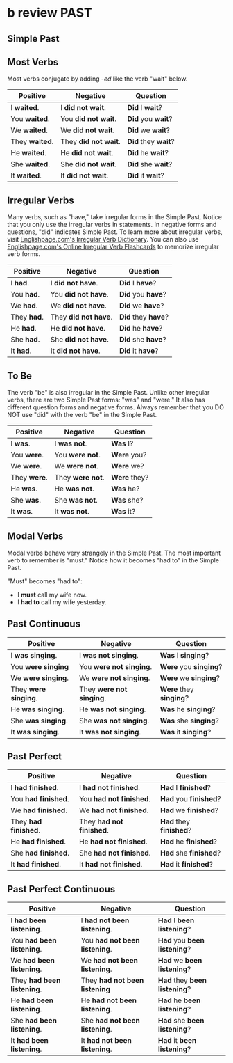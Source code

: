 # b review PAST

## Simple Past

## Most Verbs

Most verbs conjugate by adding _-ed_ like the verb "wait" below.

| Positive         | Negative               | Question               |
| ---------------- | ---------------------- | ---------------------- |
| I **waited**.    | I **did not wait**.    | **Did** I **wait**?    |
| You **waited**.  | You **did not wait**.  | **Did** you **wait**?  |
| We **waited**.   | We **did not wait**.   | **Did** we **wait**?   |
| They **waited**. | They **did not wait**. | **Did** they **wait**? |
| He **waited**.   | He **did not wait**.   | **Did** he **wait**?   |
| She **waited**.  | She **did not wait**.  | **Did** she **wait**?  |
| It **waited**.   | It **did not wait**.   | **Did** it **wait**?   |

## Irregular Verbs

Many verbs, such as "have," take irregular forms in the Simple Past. Notice that you only use the irregular verbs in statements. In negative forms and questions, "did" indicates Simple Past. To learn more about irregular verbs, visit [Englishpage.com's Irregular Verb Dictionary](http://www.englishpage.com/irregularverbs/irregularverbs.html). You can also use [Englishpage.com's Online Irregular Verb Flashcards](http://www.englishpage.com/irregularverbs/irregular\_verb\_flashcards.html) to memorize irregular verb forms.

| Positive      | Negative               | Question               |
| ------------- | ---------------------- | ---------------------- |
| I **had**.    | I **did not have**.    | **Did** I **have**?    |
| You **had**.  | You **did not have**.  | **Did** you **have**?  |
| We **had**.   | We **did not have**.   | **Did** we **have**?   |
| They **had**. | They **did not have**. | **Did** they **have**? |
| He **had**.   | He **did not have**.   | **Did** he **have**?   |
| She **had**.  | She **did not have**.  | **Did** she **have**?  |
| It **had**.   | It **did not have**.   | **Did** it **have**?   |

## To Be

The verb "be" is also irregular in the Simple Past. Unlike other irregular verbs, there are two Simple Past forms: "was" and "were." It also has different question forms and negative forms. Always remember that you DO NOT use "did" with the verb "be" in the Simple Past.

| Positive       | Negative           | Question       |
| -------------- | ------------------ | -------------- |
| I **was**.     | I **was not**.     | **Was** I?     |
| You **were**.  | You **were not**.  | **Were** you?  |
| We **were**.   | We **were not**.   | **Were** we?   |
| They **were**. | They **were not**. | **Were** they? |
| He **was**.    | He **was not**.    | **Was** he?    |
| She **was**.   | She **was not**.   | **Was** she?   |
| It **was**.    | It **was not**.    | **Was** it?    |

## Modal Verbs

Modal verbs behave very strangely in the Simple Past. The most important verb to remember is "must." Notice how it becomes "had to" in the Simple Past.

"Must" becomes "had to":

* I **must** call my wife now.
* I **had to** call my wife yesterday.

## Past Continuous

| Positive               | Negative                   | Question                   |
| ---------------------- | -------------------------- | -------------------------- |
| I **was singing**.     | I **was not singing**.     | **Was** I **singing**?     |
| You **were singing**   | You **were not singing**.  | **Were** you **singing**?  |
| We **were singing**.   | We **were not singing**.   | **Were** we **singing**?   |
| They **were singing**. | They **were not singing**. | **Were** they **singing**? |
| He **was singing**.    | He **was not singing**.    | **Was** he **singing**?    |
| She **was singing**.   | She **was not singing**.   | **Was** she **singing**?   |
| It **was singing**.    | It **was not singing**.    | **Was** it **singing**?    |

## Past Perfect

| Positive               | Negative                   | Question                   |
| ---------------------- | -------------------------- | -------------------------- |
| I **had finished**.    | I **had not finished**.    | **Had** I **finished**?    |
| You **had finished**.  | You **had not finished**.  | **Had** you **finished**?  |
| We **had finished**.   | We **had not finished**.   | **Had** we **finished**?   |
| They **had finished**. | They **had not finished**. | **Had** they **finished**? |
| He **had finished**.   | He **had not finished**.   | **Had** he **finished**?   |
| She **had finished**.  | She **had not finished**.  | **Had** she **finished**?  |
| It **had finished**.   | It **had not finished**.   | **Had** it **finished**?   |

## Past Perfect Continuous

| Positive                     | Negative                        | Question                         |
| ---------------------------- | ------------------------------- | -------------------------------- |
| I **had been listening**.    | I **had not been listening**.   | **Had** I **been listening**?    |
| You **had been listening**.  | You **had not been listening**. | **Had** you **been listening**?  |
| We **had been listening**.   | We **had not been listening**.  | **Had** we **been listening**?   |
| They **had been listening**. | They **had not been listening** | **Had** they **been listening**? |
| He **had been listening**.   | He **had not been listening**.  | **Had** he **been listening**?   |
| She **had been listening**.  | She **had not been listening**. | **Had** she **been listening**?  |
| It **had been listening**.   | It **had not been listening**.  | **Had** it **been listening**?   |

